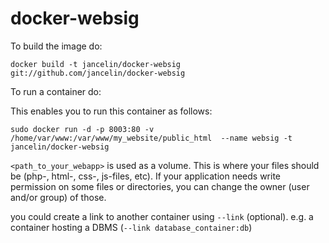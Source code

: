 docker-websig
=============
To build the image do:

```
docker build -t jancelin/docker-websig git://github.com/jancelin/docker-websig
```
To run a container do:

This enables you to run this container as follows:

    sudo docker run -d -p 8003:80 -v /home/var/www:/var/www/my_website/public_html  --name websig -t jancelin/docker-websig


`<path_to_your_webapp>` is used as a volume. This is where your files should be (php-, html-, css-, js-files, etc). If your application needs write permission on some files or directories, you can change the owner (user and/or group) of those.

you could create a link to another container using `--link` (optional). e.g. a container hosting a DBMS (`--link database_container:db`)
